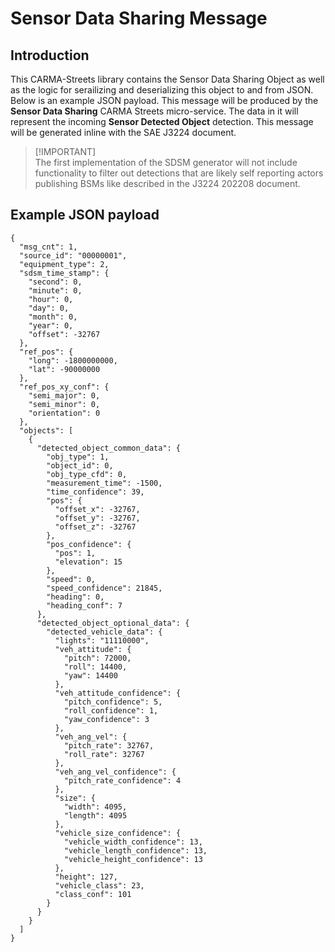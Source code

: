 # Sensor Data Sharing Message

## Introduction

This CARMA-Streets library contains the Sensor Data Sharing Object as well as the logic for serailizing and deserializing this object to and from JSON. Below is an example JSON payload. This message will be produced by the **Sensor Data Sharing** CARMA Streets micro-service. The data in it will represent the incoming **Sensor Detected Object** detection. This message will be generated inline with the SAE J3224 document.
> [!IMPORTANT]\
> The first implementation of the SDSM generator will not include functionality to filter out detections that are likely self reporting actors publishing BSMs like described in the J3224 202208 document.
## Example JSON payload
```
{
  "msg_cnt": 1,
  "source_id": "00000001",
  "equipment_type": 2,
  "sdsm_time_stamp": {
    "second": 0,
    "minute": 0,
    "hour": 0,
    "day": 0,
    "month": 0,
    "year": 0,
    "offset": -32767
  },
  "ref_pos": {
    "long": -1800000000,
    "lat": -90000000
  },
  "ref_pos_xy_conf": {
    "semi_major": 0,
    "semi_minor": 0,
    "orientation": 0
  },
  "objects": [
    {
      "detected_object_common_data": {
        "obj_type": 1,
        "object_id": 0,
        "obj_type_cfd": 0,
        "measurement_time": -1500,
        "time_confidence": 39,
        "pos": {
          "offset_x": -32767,
          "offset_y": -32767,
          "offset_z": -32767
        },
        "pos_confidence": {
          "pos": 1,
          "elevation": 15
        },
        "speed": 0,
        "speed_confidence": 21845,
        "heading": 0,
        "heading_conf": 7
      },
      "detected_object_optional_data": {
        "detected_vehicle_data": {
          "lights": "11110000",
          "veh_attitude": {
            "pitch": 72000,
            "roll": 14400,
            "yaw": 14400
          },
          "veh_attitude_confidence": {
            "pitch_confidence": 5,
            "roll_confidence": 1,
            "yaw_confidence": 3
          },
          "veh_ang_vel": {
            "pitch_rate": 32767,
            "roll_rate": 32767
          },
          "veh_ang_vel_confidence": {
            "pitch_rate_confidence": 4
          },
          "size": {
            "width": 4095,
            "length": 4095
          },
          "vehicle_size_confidence": {
            "vehicle_width_confidence": 13,
            "vehicle_length_confidence": 13,
            "vehicle_height_confidence": 13
          },
          "height": 127,
          "vehicle_class": 23,
          "class_conf": 101
        }
      }
    }
  ]
}
```

 
